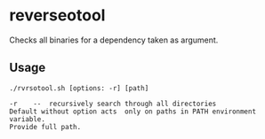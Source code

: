 # reverseotool
Checks all binaries for a dependency taken as argument.

## Usage

```
./rvrsotool.sh [options: -r] [path]

-r    --  recursively search through all directories
Default without option acts  only on paths in PATH environment variable.
Provide full path.
```
